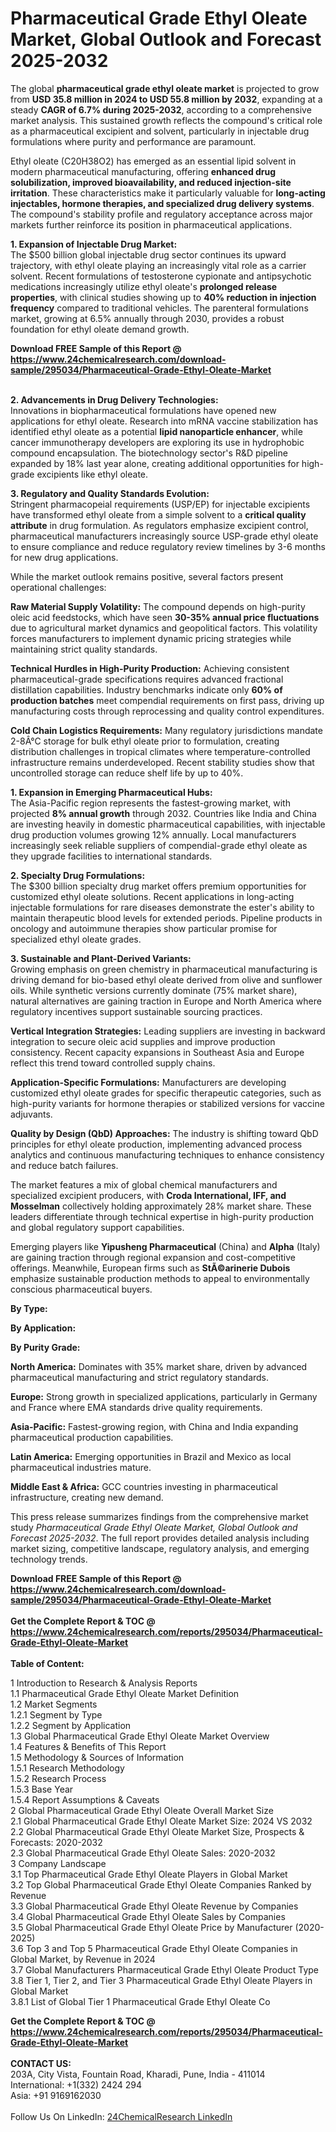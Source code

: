 <h1>Pharmaceutical Grade Ethyl Oleate Market, Global Outlook and Forecast 2025-2032</h1><p>The global <strong>pharmaceutical grade ethyl oleate market</strong> is projected to grow from <strong>USD 35.8 million in 2024 to USD 55.8 million by 2032</strong>, expanding at a steady <strong>CAGR of 6.7% during 2025-2032</strong>, according to a comprehensive market analysis. This sustained growth reflects the compound's critical role as a pharmaceutical excipient and solvent, particularly in injectable drug formulations where purity and performance are paramount.</p><p>Ethyl oleate (C20H38O2) has emerged as an essential lipid solvent in modern pharmaceutical manufacturing, offering <strong>enhanced drug solubilization, improved bioavailability, and reduced injection-site irritation</strong>. These characteristics make it particularly valuable for <strong>long-acting injectables, hormone therapies, and specialized drug delivery systems</strong>. The compound's stability profile and regulatory acceptance across major markets further reinforce its position in pharmaceutical applications.</p><p><strong>1. Expansion of Injectable Drug Market:</strong><br>
The $500 billion global injectable drug sector continues its upward trajectory, with ethyl oleate playing an increasingly vital role as a carrier solvent. Recent formulations of testosterone cypionate and antipsychotic medications increasingly utilize ethyl oleate's <strong>prolonged release properties</strong>, with clinical studies showing up to <strong>40% reduction in injection frequency</strong> compared to traditional vehicles. The parenteral formulations market, growing at 6.5% annually through 2030, provides a robust foundation for ethyl oleate demand growth.</p><div><b>Download FREE Sample of this Report @ 
            <a href="https://www.24chemicalresearch.com/download-sample/295034/Pharmaceutical-Grade-Ethyl-Oleate-Market">
            https://www.24chemicalresearch.com/download-sample/295034/Pharmaceutical-Grade-Ethyl-Oleate-Market</a></b></div><br><p><strong>2. Advancements in Drug Delivery Technologies:</strong><br>
Innovations in biopharmaceutical formulations have opened new applications for ethyl oleate. Research into mRNA vaccine stabilization has identified ethyl oleate as a potential <strong>lipid nanoparticle enhancer</strong>, while cancer immunotherapy developers are exploring its use in hydrophobic compound encapsulation. The biotechnology sector's R&amp;D pipeline expanded by 18% last year alone, creating additional opportunities for high-grade excipients like ethyl oleate.</p><p><strong>3. Regulatory and Quality Standards Evolution:</strong><br>
Stringent pharmacopeial requirements (USP/EP) for injectable excipients have transformed ethyl oleate from a simple solvent to a <strong>critical quality attribute</strong> in drug formulation. As regulators emphasize excipient control, pharmaceutical manufacturers increasingly source USP-grade ethyl oleate to ensure compliance and reduce regulatory review timelines by 3-6 months for new drug applications.</p><p>While the market outlook remains positive, several factors present operational challenges:</p><p><strong>Raw Material Supply Volatility:</strong> The compound depends on high-purity oleic acid feedstocks, which have seen <strong>30-35% annual price fluctuations</strong> due to agricultural market dynamics and geopolitical factors. This volatility forces manufacturers to implement dynamic pricing strategies while maintaining strict quality standards.</p><p><strong>Technical Hurdles in High-Purity Production:</strong> Achieving consistent pharmaceutical-grade specifications requires advanced fractional distillation capabilities. Industry benchmarks indicate only <strong>60% of production batches</strong> meet compendial requirements on first pass, driving up manufacturing costs through reprocessing and quality control expenditures.</p><p><strong>Cold Chain Logistics Requirements:</strong> Many regulatory jurisdictions mandate 2-8Â°C storage for bulk ethyl oleate prior to formulation, creating distribution challenges in tropical climates where temperature-controlled infrastructure remains underdeveloped. Recent stability studies show that uncontrolled storage can reduce shelf life by up to 40%.</p><p><strong>1. Expansion in Emerging Pharmaceutical Hubs:</strong><br>
The Asia-Pacific region represents the fastest-growing market, with projected <strong>8% annual growth</strong> through 2032. Countries like India and China are investing heavily in domestic pharmaceutical capabilities, with injectable drug production volumes growing 12% annually. Local manufacturers increasingly seek reliable suppliers of compendial-grade ethyl oleate as they upgrade facilities to international standards.</p><p><strong>2. Specialty Drug Formulations:</strong><br>
The $300 billion specialty drug market offers premium opportunities for customized ethyl oleate solutions. Recent applications in long-acting injectable formulations for rare diseases demonstrate the ester's ability to maintain therapeutic blood levels for extended periods. Pipeline products in oncology and autoimmune therapies show particular promise for specialized ethyl oleate grades.</p><p><strong>3. Sustainable and Plant-Derived Variants:</strong><br>
Growing emphasis on green chemistry in pharmaceutical manufacturing is driving demand for bio-based ethyl oleate derived from olive and sunflower oils. While synthetic versions currently dominate (75% market share), natural alternatives are gaining traction in Europe and North America where regulatory incentives support sustainable sourcing practices.</p><p><strong>Vertical Integration Strategies:</strong> Leading suppliers are investing in backward integration to secure oleic acid supplies and improve production consistency. Recent capacity expansions in Southeast Asia and Europe reflect this trend toward controlled supply chains.</p><p><strong>Application-Specific Formulations:</strong> Manufacturers are developing customized ethyl oleate grades for specific therapeutic categories, such as high-purity variants for hormone therapies or stabilized versions for vaccine adjuvants.</p><p><strong>Quality by Design (QbD) Approaches:</strong> The industry is shifting toward QbD principles for ethyl oleate production, implementing advanced process analytics and continuous manufacturing techniques to enhance consistency and reduce batch failures.</p><p>The market features a mix of global chemical manufacturers and specialized excipient producers, with <strong>Croda International, IFF, and Mosselman</strong> collectively holding approximately 28% market share. These leaders differentiate through technical expertise in high-purity production and global regulatory support capabilities.</p><p>Emerging players like <strong>Yipusheng Pharmaceutical</strong> (China) and <strong>Alpha</strong> (Italy) are gaining traction through regional expansion and cost-competitive offerings. Meanwhile, European firms such as <strong>StÃ©arinerie Dubois</strong> emphasize sustainable production methods to appeal to environmentally conscious pharmaceutical buyers.</p><p><strong>By Type:</strong></p><p><strong>By Application:</strong></p><p><strong>By Purity Grade:</strong></p><p><strong>North America:</strong> Dominates with 35% market share, driven by advanced pharmaceutical manufacturing and strict regulatory standards.</p><p><strong>Europe:</strong> Strong growth in specialized applications, particularly in Germany and France where EMA standards drive quality requirements.</p><p><strong>Asia-Pacific:</strong> Fastest-growing region, with China and India expanding pharmaceutical production capabilities.</p><p><strong>Latin America:</strong> Emerging opportunities in Brazil and Mexico as local pharmaceutical industries mature.</p><p><strong>Middle East &amp; Africa:</strong> GCC countries investing in pharmaceutical infrastructure, creating new demand.</p><p>This press release summarizes findings from the comprehensive market study <em>Pharmaceutical Grade Ethyl Oleate Market, Global Outlook and Forecast 2025-2032</em>. The full report provides detailed analysis including market sizing, competitive landscape, regulatory analysis, and emerging technology trends.</p><div><b>Download FREE Sample of this Report @ 
            <a href="https://www.24chemicalresearch.com/download-sample/295034/Pharmaceutical-Grade-Ethyl-Oleate-Market">
            https://www.24chemicalresearch.com/download-sample/295034/Pharmaceutical-Grade-Ethyl-Oleate-Market</a></b></div><br><div><b>Get the Complete Report & TOC @ 
            <a href="https://www.24chemicalresearch.com/reports/295034/Pharmaceutical-Grade-Ethyl-Oleate-Market">
            https://www.24chemicalresearch.com/reports/295034/Pharmaceutical-Grade-Ethyl-Oleate-Market</a></b></div><br>
            <b>Table of Content:</b><p>1 Introduction to Research & Analysis Reports<br />
 1.1 Pharmaceutical&nbsp;Grade Ethyl Oleate Market Definition<br />
 1.2 Market Segments<br />
 1.2.1 Segment by Type<br />
 1.2.2 Segment by Application<br />
 1.3 Global Pharmaceutical&nbsp;Grade Ethyl Oleate Market Overview<br />
 1.4 Features & Benefits of This Report<br />
 1.5 Methodology & Sources of Information<br />
 1.5.1 Research Methodology<br />
 1.5.2 Research Process<br />
 1.5.3 Base Year<br />
 1.5.4 Report Assumptions & Caveats<br />
2 Global Pharmaceutical&nbsp;Grade Ethyl Oleate Overall Market Size<br />
 2.1 Global Pharmaceutical&nbsp;Grade Ethyl Oleate Market Size: 2024 VS 2032<br />
 2.2 Global Pharmaceutical&nbsp;Grade Ethyl Oleate Market Size, Prospects & Forecasts: 2020-2032<br />
 2.3 Global Pharmaceutical&nbsp;Grade Ethyl Oleate Sales: 2020-2032<br />
3 Company Landscape<br />
 3.1 Top Pharmaceutical&nbsp;Grade Ethyl Oleate Players in Global Market<br />
 3.2 Top Global Pharmaceutical&nbsp;Grade Ethyl Oleate Companies Ranked by Revenue<br />
 3.3 Global Pharmaceutical&nbsp;Grade Ethyl Oleate Revenue by Companies<br />
 3.4 Global Pharmaceutical&nbsp;Grade Ethyl Oleate Sales by Companies<br />
 3.5 Global Pharmaceutical&nbsp;Grade Ethyl Oleate Price by Manufacturer (2020-2025)<br />
 3.6 Top 3 and Top 5 Pharmaceutical&nbsp;Grade Ethyl Oleate Companies in Global Market, by Revenue in 2024<br />
 3.7 Global Manufacturers Pharmaceutical&nbsp;Grade Ethyl Oleate Product Type<br />
 3.8 Tier 1, Tier 2, and Tier 3 Pharmaceutical&nbsp;Grade Ethyl Oleate Players in Global Market<br />
 3.8.1 List of Global Tier 1 Pharmaceutical&nbsp;Grade Ethyl Oleate Co</p><div><b>Get the Complete Report & TOC @ 
            <a href="https://www.24chemicalresearch.com/reports/295034/Pharmaceutical-Grade-Ethyl-Oleate-Market">
            https://www.24chemicalresearch.com/reports/295034/Pharmaceutical-Grade-Ethyl-Oleate-Market</a></b></div><br><b>CONTACT US:</b><br>
            203A, City Vista, Fountain Road, Kharadi, Pune, India - 411014<br>
            International: +1(332) 2424 294<br>
            Asia: +91 9169162030 <br><br>
            Follow Us On LinkedIn: <a href="https://www.linkedin.com/company/24chemicalresearch/">24ChemicalResearch LinkedIn</a>